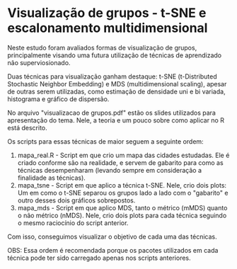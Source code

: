 # Visualização de grupos - t-SNE e escalonamento multidimensional

Neste estudo foram avaliados formas de visualização de grupos, principalmente visando uma futura utilização de técnicas de aprendizado não superviosionado. 

Duas técnicas para visualização ganham destaque: t-SNE (t-Distributed Stochastic Neighbor Embedding) e MDS (multidimensional scaling), apesar de outras serem utilizadas, como estimação de densidade uni e bi variada, histograma e gráfico de dispersão.

No arquivo "visualizacao de grupos.pdf" estão os slides utilizados para apresentação do tema. Nele, a teoria e um pouco sobre como aplicar no R está descrito. 

Os scripts para essas técnicas de maior seguem a seguinte ordem:

1) mapa_real.R - Script em que crio um mapa das cidades estudadas. Ele é criado conforme são na realidade, e servem de gabarito para como as técnicas desempenharam (levando sempre em consideração a finalidade as técnicas).
2) mapa_tsne - Script em que aplico a técnica t-SNE. Nele, crio dois plots: Um em como o t-SNE separou os grupos lado a lado com o "gabarito" e outro desses dois gráficos sobrepostos.
3) mapa_mds - Script em que aplico MDS, tanto o métrico (mMDS) quanto o não métrico (nMDS). Nele, crio dois plots para cada técnica seguindo o mesmo raciocínio do script anterior.

Com isso, conseguimos visualizar o objetivo de cada uma das técnicas.


OBS: Essa ordem é recomendada porque os pacotes utilizados em cada técnica pode ter sido carregado apenas nos scripts anteriores. 

